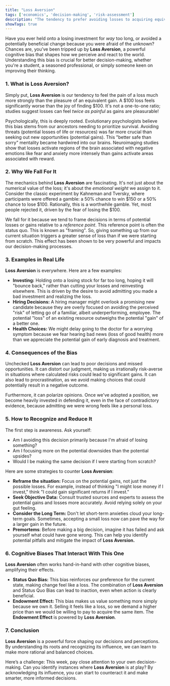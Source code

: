 ```yaml
---
title: "Loss Aversion"
tags: ['economics', 'decision-making', 'risk-assessment']
description: "The tendency to prefer avoiding losses to acquiring equivalent gains."
showTags: true
---
```



Have you ever held onto a losing investment for *way* too long, or avoided a potentially beneficial change because you were afraid of the unknown? Chances are, you’ve been tripped up by **Loss Aversion**, a powerful cognitive bias that shapes how we perceive and react to the world. Understanding this bias is crucial for better decision-making, whether you're a student, a seasoned professional, or simply someone keen on improving their thinking.

### 1. What is Loss Aversion?

Simply put, **Loss Aversion** is our tendency to feel the pain of a loss much more strongly than the pleasure of an equivalent gain. A $100 loss feels significantly worse than the joy of finding $100. It's not a one-to-one ratio; studies suggest losses can feel *twice as painful* as gains are pleasurable!

Psychologically, this is deeply rooted. Evolutionary psychologists believe this bias stems from our ancestors needing to prioritize survival. Avoiding threats (potential losses of life or resources) was far more crucial than seeking out new opportunities (potential gains). This "better safe than sorry" mentality became hardwired into our brains. Neuroimaging studies show that losses activate regions of the brain associated with negative emotions like fear and anxiety more intensely than gains activate areas associated with reward.

### 2. Why We Fall For It

The mechanics behind **Loss Aversion** are fascinating. It's not just about the numerical value of the loss; it's about the *emotional weight* we assign to it. Consider the classic experiment by Kahneman and Tversky, where participants were offered a gamble: a 50% chance to win $150 or a 50% chance to lose $100. Rationally, this is a worthwhile gamble. Yet, most people rejected it, driven by the fear of losing the $100.

We fall for it because we tend to frame decisions in terms of potential losses or gains relative to a *reference point*. This reference point is often the status quo. This is known as "framing". So, giving something up from our current situation triggers a greater sense of loss than if we were starting from scratch. This effect has been shown to be very powerful and impacts our decision-making processes.

### 3. Examples in Real Life

**Loss Aversion** is everywhere. Here are a few examples:

*   **Investing:** Holding onto a losing stock for far too long, hoping it will "bounce back," rather than cutting your losses and reinvesting elsewhere. This is driven by the desire to avoid admitting you made a bad investment and realizing the loss.
*   **Hiring Decisions:** A hiring manager might overlook a promising new candidate because they are overly focused on avoiding the perceived "risk" of letting go of a familiar, albeit underperforming, employee. The potential "loss" of an existing resource outweighs the potential "gain" of a better one.
*   **Health Choices:** We might delay going to the doctor for a worrying symptom because we fear hearing bad news (loss of good health) more than we appreciate the potential gain of early diagnosis and treatment.

### 4. Consequences of the Bias

Unchecked **Loss Aversion** can lead to poor decisions and missed opportunities. It can distort our judgment, making us irrationally risk-averse in situations where calculated risks could lead to significant gains. It can also lead to procrastination, as we avoid making choices that could potentially result in a negative outcome.

Furthermore, it can polarize opinions. Once we've adopted a position, we become heavily invested in defending it, even in the face of contradictory evidence, because admitting we were wrong feels like a personal loss.

### 5. How to Recognize and Reduce It

The first step is awareness. Ask yourself:

*   Am I avoiding this decision primarily because I'm afraid of losing something?
*   Am I focusing more on the potential downsides than the potential upsides?
*   Would I be making the same decision if I were starting from scratch?

Here are some strategies to counter **Loss Aversion**:

*   **Reframe the situation:** Focus on the potential gains, not just the possible losses. For example, instead of thinking "I might lose money if I invest," think "I could gain significant returns if I invest."
*   **Seek Objective Data:** Consult trusted sources and experts to assess the potential gains and losses more accurately. Avoid relying solely on your gut feeling.
*   **Consider the Long Term:** Don't let short-term anxieties cloud your long-term goals. Sometimes, accepting a small loss now can pave the way for a larger gain in the future.
*   **Premortems**: Before making a big decision, imagine it has failed and ask yourself what could have gone wrong. This can help you identify potential pitfalls and mitigate the impact of **Loss Aversion.**

### 6. Cognitive Biases That Interact With This One

**Loss Aversion** often works hand-in-hand with other cognitive biases, amplifying their effects.

*   **Status Quo Bias:** This bias reinforces our preference for the current state, making change feel like a loss. The combination of **Loss Aversion** and Status Quo Bias can lead to inaction, even when action is clearly beneficial.
*   **Endowment Effect:** This bias makes us value something more simply because we own it. Selling it feels like a loss, so we demand a higher price than we would be willing to pay to acquire the same item. The **Endowment Effect** is powered by **Loss Aversion**.

### 7. Conclusion

**Loss Aversion** is a powerful force shaping our decisions and perceptions. By understanding its roots and recognizing its influence, we can learn to make more rational and balanced choices.

Here’s a challenge: This week, pay close attention to your own decision-making. Can you identify instances where **Loss Aversion** is at play? By acknowledging its influence, you can start to counteract it and make smarter, more informed decisions.


